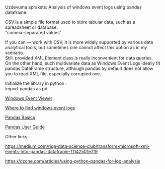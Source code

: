 Uzdevuma apraksts: 
Analysis of windows event logs using pandas dataframe.  

CSV is a simple file format used to store tabular data, such as a spreadsheet or database.   
"comma-separated values"  

If you can — work with CSV, it is more widely supported by various data analytical tools, but sometimes one cannot affect this option as in my scenario.  
Still, provided XML Element class is really inconvenient for data queries.  
On the other hand, such multivariate data as Windows Event Logs ideally fit pandas DataFrame structure, although pandas by default does not allow you to read XML file, especially corrupted one.  

Initialize the library in python :   
import pandas as pd





[Windows Event Viewer](https://www.howtogeek.com/123646/htg-explains-what-the-windows-event-viewer-is-and-how-you-can-use-it/)  

[Where to find windows event logs](https://www.m-files.com/user-guide/latest/eng/faq_checking_windows_event_logs.html)   

[Pandas Basics](https://www.learnpython.org/en/Pandas_Basics)    

[Pandas User Guide](https://pandas.pydata.org/pandas-docs/stable/user_guide/io.html#csv-text-files)   



Other links :   


https://medium.com/riga-data-science-club/transform-microsoft-xml-events-into-pandas-dataframe-11142501e7f9   

https://dzone.com/articles/using-python-pandas-for-log-analysis   




